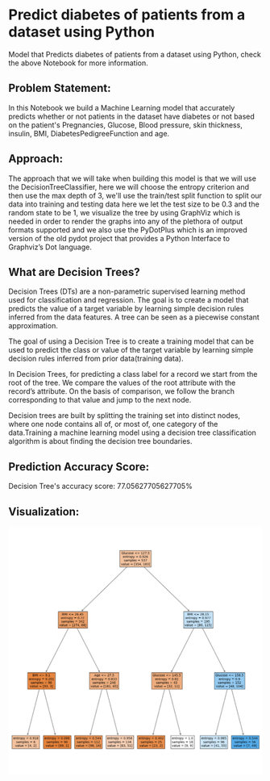 # Predict diabetes of patients from a dataset using Python
Model that Predicts diabetes of patients from a dataset using Python, check the above Notebook for more information.

## Problem Statement:

In this Notebook we build a Machine Learning model that accurately predicts whether or not patients in the dataset have diabetes or not based on the patient's Pregnancies, Glucose, Blood pressure, skin thickness, insulin, BMI, DiabetesPedigreeFunction and age.

## Approach:

The approach that we will take when building this model is that we will use the DecisionTreeClassifier, here we will choose the entropy criterion and then use the max depth of 3, we'll use the train/test split function to split our data into training and testing data here we let the test size to be 0.3 and the random state to be 1, we visualize the tree by using GraphViz which is needed in order to render the graphs into any of the plethora of output formats supported and we also use the PyDotPlus which is an improved version of the old pydot project that provides a Python Interface to Graphviz’s Dot language.

## What are Decision Trees?

Decision Trees (DTs) are a non-parametric supervised learning method used for classification and regression. The goal is to create a model that predicts the value of a target variable by learning simple decision rules inferred from the data features. A tree can be seen as a piecewise constant approximation.

The goal of using a Decision Tree is to create a training model that can be used to predict the class or value of the target variable by learning simple decision rules inferred from prior data(training data).

In Decision Trees, for predicting a class label for a record we start from the root of the tree. We compare the values of the root attribute with the record’s attribute. On the basis of comparison, we follow the branch corresponding to that value and jump to the next node.

Decision trees are built by splitting the training set into distinct nodes, where one
node contains all of, or most of, one category of the data.Training a machine learning model using a decision tree classification algorithm is about finding the decision tree boundaries.

## Prediction Accuracy Score:

Decision Tree's accuracy score: 77.05627705627705%

## Visualization:

![](visualization1.png)
